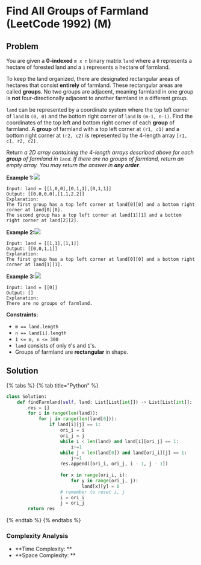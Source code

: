 # Find All Groups of Farmland (LeetCode 1992) (M)

## Problem



You are given a **0-indexed** `m x n` binary matrix `land` where a `0` represents a hectare of forested land and a `1` represents a hectare of farmland.

To keep the land organized, there are designated rectangular areas of hectares that consist **entirely** of farmland. These rectangular areas are called **groups**. No two groups are adjacent, meaning farmland in one group is **not** four-directionally adjacent to another farmland in a different group.

`land` can be represented by a coordinate system where the top left corner of `land` is `(0, 0)` and the bottom right corner of `land` is `(m-1, n-1)`. Find the coordinates of the top left and bottom right corner of each **group** of farmland. A **group** of farmland with a top left corner at `(r1, c1)` and a bottom right corner at `(r2, c2)` is represented by the 4-length array `[r1, c1, r2, c2].`

Return _a 2D array containing the 4-length arrays described above for each **group** of farmland in _`land`_. If there are no groups of farmland, return an empty array. You may return the answer in **any order**_.

**Example 1:**![](https://assets.leetcode.com/uploads/2021/07/27/screenshot-2021-07-27-at-12-23-15-copy-of-diagram-drawio-diagrams-net.png)

```
Input: land = [[1,0,0],[0,1,1],[0,1,1]]
Output: [[0,0,0,0],[1,1,2,2]]
Explanation:
The first group has a top left corner at land[0][0] and a bottom right corner at land[0][0].
The second group has a top left corner at land[1][1] and a bottom right corner at land[2][2].
```

**Example 2:**![](https://assets.leetcode.com/uploads/2021/07/27/screenshot-2021-07-27-at-12-30-26-copy-of-diagram-drawio-diagrams-net.png)

```
Input: land = [[1,1],[1,1]]
Output: [[0,0,1,1]]
Explanation:
The first group has a top left corner at land[0][0] and a bottom right corner at land[1][1].
```

**Example 3:**![](https://assets.leetcode.com/uploads/2021/07/27/screenshot-2021-07-27-at-12-32-24-copy-of-diagram-drawio-diagrams-net.png)

```
Input: land = [[0]]
Output: []
Explanation:
There are no groups of farmland.
```

**Constraints:**

* `m == land.length`
* `n == land[i].length`
* `1 <= m, n <= 300`
* `land` consists of only `0`'s and `1`'s.
* Groups of farmland are **rectangular** in shape.

## Solution&#x20;

{% tabs %}
{% tab title="Python" %}
```python
class Solution:
    def findFarmland(self, land: List[List[int]]) -> List[List[int]]:
        res = []
        for i in range(len(land)):
            for j in range(len(land[0])):
                if land[i][j] == 1:
                    ori_i = i
                    ori_j = j
                    while i < len(land) and land[i][ori_j] == 1:
                        i+=1
                    while j < len(land[0]) and land[ori_i][j] == 1:
                        j+=1
                    res.append([ori_i, ori_j, i - 1, j - 1])
                
                    for x in range(ori_i, i):
                        for y in range(ori_j, j):
                            land[x][y] = 0
                    # remember to reset i, j
                    i = ori_i
                    j = ori_j
        return res
```
{% endtab %}
{% endtabs %}

### Complexity Analysis

* **Time Complexity: **
* **Space Complexity: **
